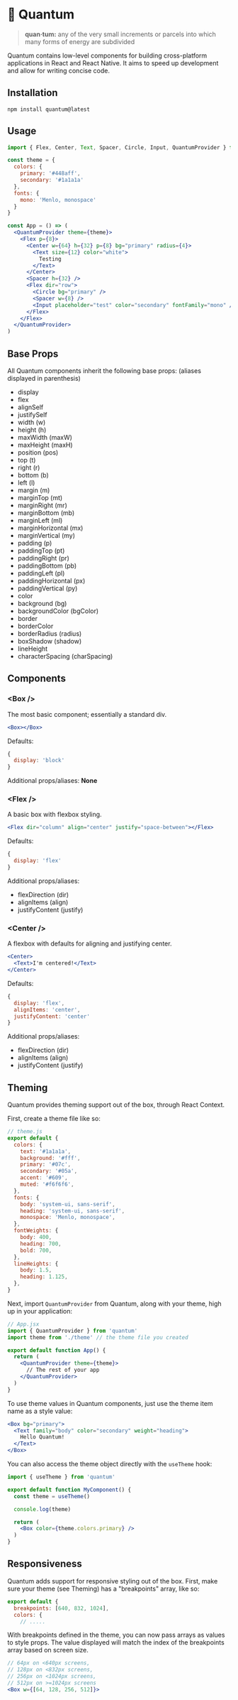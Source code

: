 # 🔬 Quantum

> **quan·tum:** any of the very small increments or parcels into which many forms of energy are subdivided

Quantum contains low-level components for building cross-platform applications in React and React Native. It aims to speed up development and allow for writing concise code.

## Installation

```
npm install quantum@latest
```

## Usage

```jsx
import { Flex, Center, Text, Spacer, Circle, Input, QuantumProvider } from 'quantum'

const theme = {
  colors: {
    primary: '#448aff',
    secondary: '#1a1a1a'
  },
  fonts: {
    mono: 'Menlo, monospace'
  }
}

const App = () => (
  <QuantumProvider theme={theme}>
    <Flex p={8}>
      <Center w={64} h={32} p={8} bg="primary" radius={4}>
        <Text size={12} color="white">
          Testing
        </Text>
      </Center>
      <Spacer h={32} />
      <Flex dir="row">
        <Circle bg="primary" />
        <Spacer w={8} />
        <Input placeholder="test" color="secondary" fontFamily="mono" />
      </Flex>
    </Flex>
  </QuantumProvider>
)
```

## Base Props

All Quantum components inherit the following base props: (aliases displayed in parenthesis)
- display
- flex
- alignSelf
- justifySelf
- width (w)
- height (h)
- maxWidth (maxW)
- maxHeight (maxH)
- position (pos)
- top (t)
- right (r)
- bottom (b)
- left (l)
- margin (m)
- marginTop (mt)
- marginRight (mr)
- marginBottom (mb)
- marginLeft (ml)
- marginHorizontal (mx)
- marginVertical (my)
- padding (p)
- paddingTop (pt)
- paddingRight (pr)
- paddingBottom (pb)
- paddingLeft (pl)
- paddingHorizontal (px)
- paddingVertical (py)
- color
- background (bg)
- backgroundColor (bgColor)
- border
- borderColor
- borderRadius (radius)
- boxShadow (shadow)
- lineHeight
- characterSpacing (charSpacing)

## Components

### \<Box />

The most basic component; essentially a standard div.

```jsx
<Box></Box>
```

Defaults:
```js
{
  display: 'block'
}
```

Additional props/aliases: **None**

### \<Flex />

A basic box with flexbox styling.

```jsx
<Flex dir="column" align="center" justify="space-between"></Flex>
```

Defaults:
```js
{
  display: 'flex'
}
```

Additional props/aliases:
- flexDirection (dir)
- alignItems (align)
- justifyContent (justify)

### \<Center />

A flexbox with defaults for aligning and justifying center.

```jsx
<Center>
  <Text>I'm centered!</Text>
</Center>
```

Defaults:
```js
{
  display: 'flex',
  alignItems: 'center',
  justifyContent: 'center'
}
```

Additional props/aliases:
- flexDirection (dir)
- alignItems (align)
- justifyContent (justify)

## Theming

Quantum provides theming support out of the box, through React Context.

First, create a theme file like so:

```js
// theme.js
export default {
  colors: {
    text: '#1a1a1a',
    background: '#fff',
    primary: '#07c',
    secondary: '#05a',
    accent: '#609',
    muted: '#f6f6f6',
  },
  fonts: {
    body: 'system-ui, sans-serif',
    heading: 'system-ui, sans-serif',
    monospace: 'Menlo, monospace',
  },
  fontWeights: {
    body: 400,
    heading: 700,
    bold: 700,
  },
  lineHeights: {
    body: 1.5,
    heading: 1.125,
  },
}
```

Next, import `QuantumProvider` from Quantum, along with your theme, high up in your application:

```jsx
// App.jsx
import { QuantumProvider } from 'quantum'
import theme from './theme' // the theme file you created

export default function App() {
  return (
    <QuantumProvider theme={theme}>
      // The rest of your app
    </QuantumProvider>
  )
}
```


To use theme values in Quantum components, just use the theme item name as a style value:

```jsx
<Box bg="primary">
  <Text family="body" color="secondary" weight="heading">
    Hello Quantum!
  </Text>
</Box>
```

You can also access the theme object directly with the `useTheme` hook:

```jsx
import { useTheme } from 'quantum'

export default function MyComponent() {
  const theme = useTheme()

  console.log(theme)

  return (
    <Box color={theme.colors.primary} />
  )
}
```

## Responsiveness

Quantum adds support for responsive styling out of the box. First, make sure your theme (see Theming) has a "breakpoints" array, like so:

```js
export default {
  breakpoints: [640, 832, 1024],
  colors: {
    // .....
```

With breakpoints defined in the theme, you can now pass arrays as values to style props. The value displayed will match the index of the breakpoints array based on screen size.

```jsx
// 64px on <640px screens,
// 128px on <832px screens,
// 256px on <1024px screens,
// 512px on >=1024px screens
<Box w={[64, 128, 256, 512]}>
```
